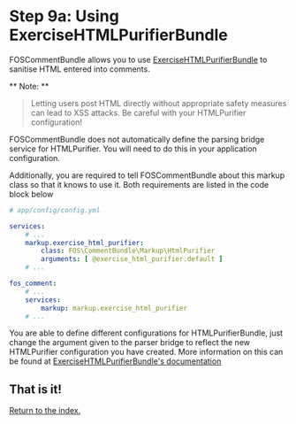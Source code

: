 Step 9a: Using ExerciseHTMLPurifierBundle
======================================

FOSCommentBundle allows you to use [ExerciseHTMLPurifierBundle](https://github.com/Exercise/HTMLPurifierBundle)
to sanitise HTML entered into comments.

** Note: **

> Letting users post HTML directly without appropriate safety measures can lead
> to XSS attacks. Be careful with your HTMLPurifier configuration!

FOSCommentBundle does not automatically define the parsing bridge service for
HTMLPurifier. You will need to do this in your application configuration.

Additionally, you are required to tell FOSCommentBundle about this markup class
so that it knows to use it. Both requirements are listed in the code block below

``` yaml
# app/config/config.yml

services:
    # ...
    markup.exercise_html_purifier:
        class: FOS\CommentBundle\Markup\HtmlPurifier
        arguments: [ @exercise_html_purifier.default ]
    # ...

fos_comment:
    # ...
    services:
        markup: markup.exercise_html_purifier
    # ...
```

You are able to define different configurations for HTMLPurifierBundle, just change
the argument given to the parser bridge to reflect the new HTMLPurifier configuration
you have created. More information on this can be found at [ExerciseHTMLPurifierBundle's documentation](https://github.com/Exercise/HTMLPurifierBundle)

## That is it!
[Return to the index.](index.md)
